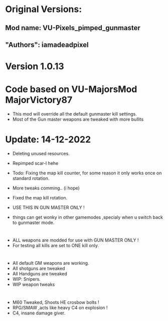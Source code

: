 # Original Versions:
## Mod name: VU-Pixels_pimped_gunmaster
## "Authors": iamadeadpixel

# Version 1.0.13
# Code based on VU-MajorsMod MajorVictory87
- This mod will override all the default gunmaster kill settings.
- Most of the Gun master weapons are tweaked with more bullits
#
# Update: 14-12-2022
- Deleting unused resources.
- Repimped scar-l hehe
- Todo: Fixing the map kill counter, for some reason it only works once on standard rotation.
- More tweaks comming.. (i hope)
- Fixed the map kill rotation.

- USE THIS IN GUN MASTER ONLY !
- things can get wonky in other gamemodes ,specialy when u switch back to gunmaster mode.
#
- ALL weapons are modded for use with GUN MASTER ONLY !
- For testing all kills are set to ONE kill only.
#
- All default GM weapons are working.
- All shotguns are tweaked
- All Handguns are tweaked
- WIP: Snipers.
- WIP weapon tweaks
#
- M60 Tweaked, Shoots HE crosbow bolts !
- RPG/SMAW ,acts like heavy C4 on explosion !
- C4, insane damage giver.
